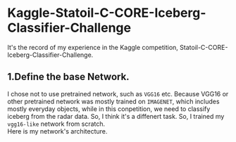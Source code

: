 # Kaggle-Statoil-C-CORE-Iceberg-Classifier-Challenge
It's the record of my experience in the Kaggle competition, Statoil-C-CORE-Iceberg-Classifier-Challenge. </br>
## 1.Define the base Network.
I chose not to use pretrained network, such as `VGG16` etc. Because VGG16 or other pretrained network was mostly trained on `IMAGENET`, which includes mostly everyday objects, while in this conpetition, we need to classify iceberg from the radar data. So, I think it's a diffenert task. So, I trained my `vgg16-like` network from scratch.</br>
Here is my network's architecture.

